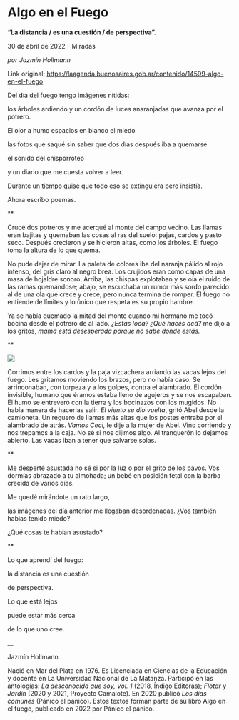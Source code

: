 # Algo en el Fuego

**“La distancia / es una cuestión / de perspectiva”.**

30 de abril de 2022 - Miradas

_por Jazmín Hollmann_

Link original: https://laagenda.buenosaires.gob.ar/contenido/14599-algo-en-el-fuego



 Del día del fuego 
tengo imágenes nítidas:
 



 los árboles ardiendo 
y un cordón de luces anaranjadas
que avanza por el potrero.
 



 El olor a humo
espacios en blanco
el miedo

las fotos que saqué sin saber
que dos días después
iba a quemarse

el sonido del chisporroteo

y un diario que me cuesta
volver a leer.
 



 Durante un tiempo
quise que todo eso
se extinguiera
pero insistía.
 



 Ahora
escribo poemas.
 



\*\*




Crucé dos potreros y me acerqué al monte del campo vecino. Las llamas eran bajitas y quemaban las cosas al ras del suelo: pajas, cardos y pasto seco. Después crecieron y se hicieron altas, como los árboles. El fuego toma la altura de lo que quema.




No pude dejar de mirar. La paleta de colores iba del naranja pálido al rojo intenso, del gris claro al negro brea. Los crujidos eran como capas de una masa de hojaldre sonoro. Arriba, las chispas explotaban y se oía el ruido de las ramas quemándose; abajo, se escuchaba un rumor más sordo parecido al de una ola que crece y crece, pero nunca termina de romper. El fuego no entiende de límites y lo único que respeta es su propio hambre.




Ya se había quemado la mitad del monte cuando mi hermano me tocó bocina desde el potrero de al lado. *¿Estás loca? ¿Qué hacés acá?* me dijo a los gritos, *mamá está desesperada porque no sabe dónde estás.*




\*\*




![](https://cdn.feater.me/files/images/216428/175bcab4-e0f4-40ed-b2f8-700529df29a4.png)




Corrimos entre los cardos y la paja vizcachera arriando las vacas lejos del fuego. Les gritamos moviendo los brazos, pero no había caso. Se arrinconaban, con torpeza y a los golpes, contra el alambrado. El cordón invisible, humano que éramos estaba lleno de agujeros y se nos escapaban. El humo se entreveró con la tierra y los bocinazos con los mugidos. No había manera de hacerlas salir. *El viento se dio vuelta*, gritó Abel desde la camioneta. Un reguero de llamas más altas que los postes entraba por el alambrado de atrás. *Vamos Ceci,* le dije a la mujer de Abel. Vino corriendo y nos trepamos a la caja. No sé si nos dijimos algo. Al tranquerón lo dejamos abierto. Las vacas iban a tener que salvarse solas.




\*\*




 Me desperté asustada
no sé si por la luz
o por el grito de los pavos.
Vos dormías abrazado
a tu almohada;
un bebé en posición fetal
con la barba crecida de varios días.
 



Me quedé mirándote un rato largo,




 las imágenes del día anterior
me llegaban desordenadas.
¿Vos también habías tenido miedo?
 



¿Qué cosas te habían asustado?




\*\*




Lo que aprendí del fuego:




 la distancia
es una cuestión
 



de perspectiva.




Lo que está lejos




puede estar más cerca




de lo que uno cree.




\_\_




Jazmín Hollmann




Nació en Mar del Plata en 1976. Es Licenciada en Ciencias de la Educación y docente en La Universidad Nacional de La Matanza. Participó en las antologías: *La desconocida que soy, Vol. 1* (2018, Índigo Editoras); *Flotar* y *Jardín* (2020 y 2021, Proyecto Camalote). En 2020 publicó *Los días comunes* (Pánico el pánico). Estos textos forman parte de su libro Algo en el fuego, publicado en 2022 por Pánico el pánico.



